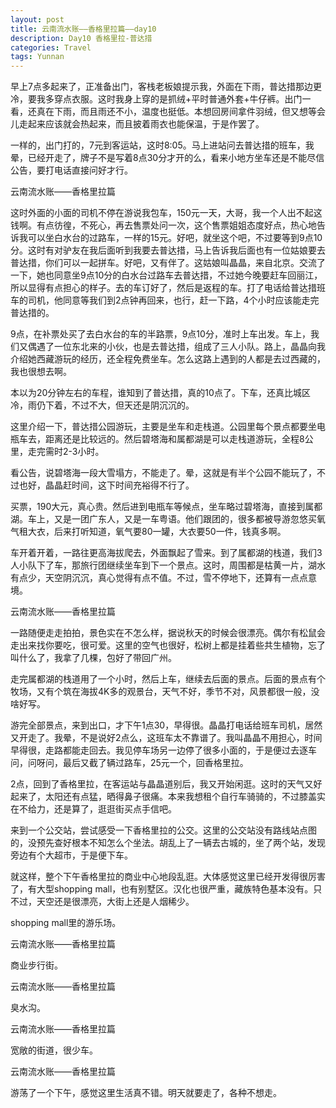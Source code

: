 ```yaml
---
layout: post
title: 云南流水账——香格里拉篇——day10
description: Day10 香格里拉-普达措
categories: Travel
tags: Yunnan 
---
```

早上7点多起来了，正准备出门，客栈老板娘提示我，外面在下雨，普达措那边更冷，要我多穿点衣服。这时我身上穿的是抓绒+平时普通外套+牛仔裤。出门一看，还真在下雨，而且雨还不小，温度也挺低。本想回房间拿件羽绒，但又想等会儿走起来应该就会热起来，而且披着雨衣也能保温，于是作罢了。

一样的，出门打的，7元到客运站，这时8:05。马上进站问去普达措的班车，我晕，已经开走了，牌子不是写着8点30分才开的么，看来小地方坐车还是不能尽信公告，要打电话直接问好才行。

云南流水账——香格里拉篇

这时外面的小面的司机不停在游说我包车，150元一天，大哥，我一个人出不起这钱啊。有点彷徨，不死心，再去售票处问一次，这个售票姐姐态度好点，热心地告诉我可以坐白水台的过路车，一样的15元。好吧，就坐这个吧，不过要等到9点10分。这时有对驴友在我后面听到我要去普达措，马上告诉我后面也有一位姑娘要去普达措，你们可以一起拼车。好吧，又有伴了。这姑娘叫晶晶，来自北京。交流了一下，她也同意坐9点10分的白水台过路车去普达措，不过她今晚要赶车回丽江，所以显得有点担心的样子。去的车订好了，然后是返程的车。打了电话给普达措班车的司机，他同意等我们到2点钟再回来，也行，赶一下路，4个小时应该能走完普达措的。

9点，在补票处买了去白水台的车的半路票，9点10分，准时上车出发。车上，我们又偶遇了一位东北来的小伙，也是去普达措，组成了三人小队。路上，晶晶向我介绍她西藏游玩的经历，还全程免费坐车。怎么这路上遇到的人都是去过西藏的，我也很想去啊。

本以为20分钟左右的车程，谁知到了普达措，真的10点了。下车，还真比城区冷，雨仍下着，不过不大，但天还是阴沉沉的。

这里介绍一下，普达措公园游玩，主要是坐车和走栈道。公园里每个景点都要坐电瓶车去，距离还是比较远的。然后碧塔海和属都湖是可以走栈道游玩，全程8公里，走完需时2-3小时。

看公告，说碧塔海一段大雪塌方，不能走了。晕，这就是有半个公园不能玩了，不过也好，晶晶赶时间，这下时间充裕得不行了。

买票，190大元，真心贵。然后进到电瓶车等候点，坐车略过碧塔海，直接到属都湖。车上，又是一团广东人，又是一车粤语。他们跟团的，很多都被导游忽悠买氧气租大衣，后来打听知道，氧气要80一罐，大衣要50一件，钱真多啊。

车开着开着，一路往更高海拔爬去，外面飘起了雪来。到了属都湖的栈道，我们3人小队下了车，那旅行团继续坐车到下一个景点。这时，周围都是枯黄一片，湖水有点少，天空阴沉沉，真心觉得有点不值。不过，雪不停地下，还算有一点点意境。

云南流水账——香格里拉篇

一路随便走走拍拍，景色实在不怎么样，据说秋天的时候会很漂亮。偶尔有松鼠会走出来找你要吃，很可爱。这里的空气也很好，松树上都是挂着些共生植物，忘了叫什么了，我拿了几棵，包好了带回广州。

走完属都湖的栈道用了一个小时，然后上车，继续去后面的景点。后面的景点有个牧场，又有个筑在海拔4K多的观景台，天气不好，季节不对，风景都很一般，没啥好写。

游完全部景点，来到出口，才下午1点30，早得很。晶晶打电话给班车司机，居然又开走了。我晕，不是说好2点么，这班车太不靠谱了。我叫晶晶不用担心，时间早得很，走路都能走回去。我见停车场另一边停了很多小面的，于是便过去逐车问，问呀问，最后又截了辆过路车，25元一个，回香格里拉。

2点，回到了香格里拉，在客运站与晶晶道别后，我又开始闲逛。这时的天气又好起来了，太阳还有点猛，晒得鼻子很痛。本来我想租个自行车骑骑的，不过膝盖实在不给力，还是算了，逛逛街买点手信吧。

来到一个公交站，尝试感受一下香格里拉的公交。这里的公交站没有路线站点图的，没预先查好根本不知怎么个坐法。胡乱上了一辆去古城的，坐了两个站，发现旁边有个大超市，于是便下车。

就这样，整个下午香格里拉的商业中心地段乱逛。大体感觉这里已经开发得很厉害了，有大型shopping mall，也有别墅区。汉化也很严重，藏族特色基本没有。只不过，天空还是很漂亮，大街上还是人烟稀少。

shopping mall里的游乐场。

云南流水账——香格里拉篇

商业步行街。

云南流水账——香格里拉篇

臭水沟。

云南流水账——香格里拉篇

宽敞的街道，很少车。

云南流水账——香格里拉篇

游荡了一个下午，感觉这里生活真不错。明天就要走了，各种不想走。